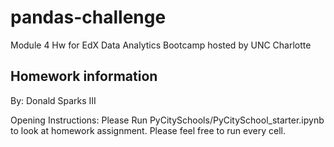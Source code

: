 # pandas-challenge
Module 4 Hw for EdX Data Analytics Bootcamp hosted by UNC Charlotte

## Homework information
By: Donald Sparks III

Opening Instructions: 
Please Run PyCitySchools/PyCitySchool_starter.ipynb to look at homework assignment.
Please feel free to run every cell. 
